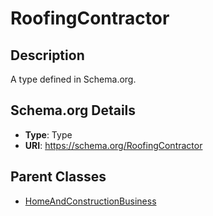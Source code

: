 # RoofingContractor

## Description
A type defined in Schema.org.

## Schema.org Details
- **Type**: Type
- **URI**: https://schema.org/RoofingContractor

## Parent Classes
- [HomeAndConstructionBusiness](../HomeAndConstructionBusiness.md)

